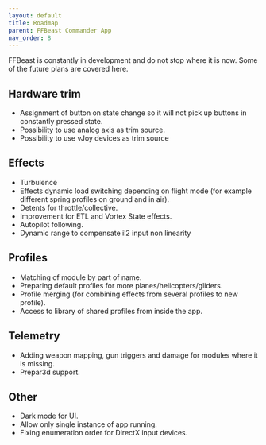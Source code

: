 ```yaml
---
layout: default
title: Roadmap
parent: FFBeast Commander App
nav_order: 8
---
```


FFBeast is constantly in development and do not stop where it is now. Some of the future plans are covered here.

## Hardware trim
- Assignment of button on state change so it will not pick up buttons in constantly pressed state.
- Possibility to use analog axis as trim source.
- Possibility to use vJoy devices as trim source

## Effects
- Turbulence
- Effects dynamic load switching depending on flight mode (for example different spring profiles on ground and in air).
- Detents for throttle/collective.
- Improvement for ETL and Vortex State effects.  
- Autopilot following.
- Dynamic range to compensate il2 input non linearity

## Profiles
- Matching of module by part of name.
- Preparing default profiles for more planes/helicopters/gliders.
- Profile merging (for combining effects from several profiles to new profile).
- Access to  library of shared profiles from inside the app.

## Telemetry
- Adding weapon mapping, gun triggers and damage for modules where it is missing.
- Prepar3d support.

## Other
- Dark mode for UI.
- Allow only single instance of app running.
- Fixing enumeration order for DirectX input devices. 